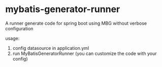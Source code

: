 # mybatis-generator-runner
A runner generate code for spring boot using MBG without verbose configuration

usage:
1. config datasource in application.yml
2. run MyBatisGeneratorRunner (you can customize the code with your config)